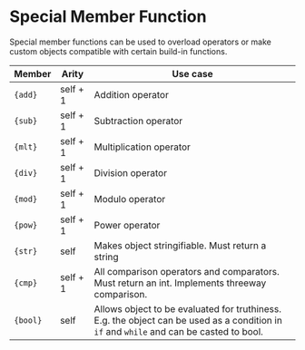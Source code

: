 # Special Member Function

Special member functions can be used to overload operators or make custom objects compatible with certain build-in functions.

| Member   | Arity    | Use case                                                                                                                                |
| -------- | -------- | --------------------------------------------------------------------------------------------------------------------------------------- |
| `{add}`  | self + 1 | Addition operator                                                                                                                       |
| `{sub}`  | self + 1 | Subtraction operator                                                                                                                    |
| `{mlt}`  | self + 1 | Multiplication operator                                                                                                                 |
| `{div}`  | self + 1 | Division operator                                                                                                                       |
| `{mod}`  | self + 1 | Modulo operator                                                                                                                         |
| `{pow}`  | self + 1 | Power operator                                                                                                                          |
| `{str}`  | self     | Makes object stringifiable. Must return a string                                                                                        |
| `{cmp}`  | self + 1 | All comparison operators and comparators. Must return an int. Implements threeway comparison.                                           |
| `{bool}` | self     | Allows object to be evaluated for truthiness. E.g. the object can be used as a condition in `if` and `while` and can be casted to bool. |


